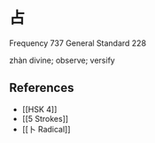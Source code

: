 # 占
Frequency 737
General Standard 228

zhàn
divine; observe; versify

## References
- [[HSK 4]]
- [[5 Strokes]]
- [[卜 Radical]]